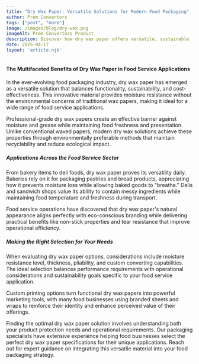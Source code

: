 ```yaml
---
title: "Dry Wax Paper: Versatile Solutions for Modern Food Packaging"
author: Prem Convertors
tags: ["post", "more"]
image: /images/blog/dry-wax.png
imageAlt: Prem Convertors Product
description: Discover how dry wax paper offers versatile, sustainable food packaging solutions that enhance product freshness, improve presentation, and align with eco-conscious values.
date: 2025-04-17
layout: 'article.njk'
---
```


#### The Multifaceted Benefits of Dry Wax Paper in Food Service Applications

In the ever-evolving food packaging industry, dry wax paper has emerged as a versatile solution that balances functionality, sustainability, and cost-effectiveness. This innovative material provides moisture resistance without the environmental concerns of traditional wax papers, making it ideal for a wide range of food service applications.

Professional-grade dry wax papers create an effective barrier against moisture and grease while maintaining food freshness and presentation. Unlike conventional waxed papers, modern dry wax solutions achieve these properties through environmentally preferable methods that maintain recyclability and reduce ecological impact.

##### Applications Across the Food Service Sector

From bakery items to deli foods, dry wax paper proves its versatility daily. Bakeries rely on it for packaging pastries and bread products, appreciating how it prevents moisture loss while allowing baked goods to "breathe." Delis and sandwich shops value its ability to contain messy ingredients while maintaining food temperature and freshness during transport.

Food service operations have discovered that dry wax paper's natural appearance aligns perfectly with eco-conscious branding while delivering practical benefits like non-stick properties and tear resistance that improve operational efficiency.

##### Making the Right Selection for Your Needs

When evaluating dry wax paper options, considerations include moisture resistance level, thickness, pliability, and custom converting capabilities. The ideal selection balances performance requirements with operational considerations and sustainability goals specific to your food service application.

Custom printing options turn functional dry wax papers into powerful marketing tools, with many food businesses using branded sheets and wraps to reinforce their identity and enhance perceived value of their offerings.

Finding the optimal dry wax paper solution involves understanding both your product protection needs and operational requirements. Our packaging specialists have extensive experience helping food businesses select the perfect dry wax paper specifications for their unique applications. Reach out for expert guidance on integrating this versatile material into your food packaging strategy.